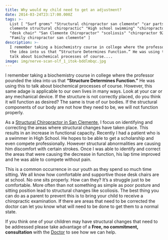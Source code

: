 ```yaml
---
title: Why would my child need to get an adjustment?
date: 2014-03-24T23:17:00.000Z
tags: >-
  List [ "Surf groms" "Structural chiropractor san clemente" "car parts" "san
  clemente structural chiropractic" "High school swimming" "chiropractor 92672"
  "desk chair" "San Clemente Chiropractor" "scoliosis" "chiropractor 92673"
  "Family chiropractor san clemente" ]
description: >-
  I remember taking a biochemistry course in college where the professor pounded
  the idea into us that “Structure Determines Function.” He was using this to
  talk about biochemical processes of course....
image: img/nerve-scan-olf_1_itok-bddlmbqc.jpg
---
```

I remember taking a biochemistry course in college where the professor pounded the idea into us that **“Structure Determines Function.”** He was using this to talk about biochemical processes of course. However, this same adage is applicable to our own lives in many ways. Look at your car or any mechanical device. If the structure is not correctly placed, do you think it will function as desired? The same is true of our bodies. If the structural components of our body are not how they need to be, we will not function properly.

As a [](<>)[Structural Chiropractor in San Clemente](../index.html "Structural Chiropractor in San Clemente"), I focus on identifying and correcting the areas where structural changes have taken place. This results in an increase in functional capacity. Recently I had a patient who is a swimmer in High School. He hopes to be able to get a scholarship and even compete professionally. However structural abnormalities are causing him discomfort with certain strokes. Once I was able to identify and correct the areas that were causing the decrease in function, his lap time improved and he was able to compete without pain.

This is a common occurrence in our youth as they spend so much time sitting. We all know how comfortable and supportive those desk chairs are at school. No one sits properly. How can they? It’s a struggle just to be comfortable. More often than not something as simple as poor posture and sitting position lead to structural changes like scoliosis. The best thing you can do as a parent to prevent this is to bring your child to receive a chiropractic examination. If there are areas that need to be corrected the doctor can let you know what will need to be done to get them to a normal state.

If you think one of your children may have structural changes that need to be addressed please take advantage of a **Free, no commitment, consultation** with the [Doctor](../meet-doctors.html "meet the doctor") to see how we can help.